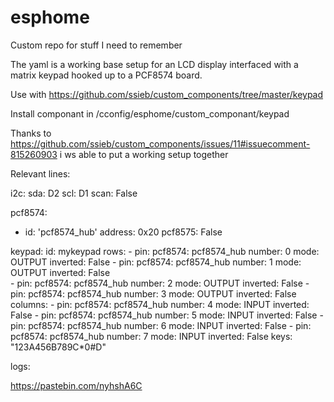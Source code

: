# esphome

Custom repo for stuff I need to remember

The yaml is a working base setup for an LCD display interfaced with a matrix keypad hooked up to a PCF8574 board.

Use with https://github.com/ssieb/custom_components/tree/master/keypad

Install componant in /cconfig/esphome/custom_componant/keypad

Thanks to https://github.com/ssieb/custom_components/issues/11#issuecomment-815260903 i ws able to put a working setup together

Relevant lines:

i2c:
  sda: D2
  scl: D1
  scan: False

pcf8574:
  - id: 'pcf8574_hub'
    address: 0x20
    pcf8575: False

keypad:
  id: mykeypad
  rows:
    - pin:
        pcf8574: pcf8574_hub
        number: 0
        mode: OUTPUT
        inverted: False
    - pin:
        pcf8574: pcf8574_hub
        number: 1
        mode: OUTPUT
        inverted: False        
    - pin:
        pcf8574: pcf8574_hub
        number: 2
        mode: OUTPUT
        inverted: False
    - pin:
        pcf8574: pcf8574_hub
        number: 3
        mode: OUTPUT
        inverted: False
  columns:
    - pin:
        pcf8574: pcf8574_hub
        number: 4
        mode: INPUT
        inverted: False
    - pin:
        pcf8574: pcf8574_hub
        number: 5
        mode: INPUT
        inverted: False
    - pin:
        pcf8574: pcf8574_hub
        number: 6
        mode: INPUT
        inverted: False
    - pin:
        pcf8574: pcf8574_hub
        number: 7
        mode: INPUT
        inverted: False
  keys: "123A456B789C*0#D"

logs:

https://pastebin.com/nyhshA6C
